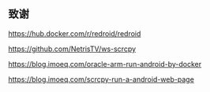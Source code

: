 ## 致谢

https://hub.docker.com/r/redroid/redroid

https://github.com/NetrisTV/ws-scrcpy

https://blog.imoeq.com/oracle-arm-run-android-by-docker

https://blog.imoeq.com/scrcpy-run-a-android-web-page
